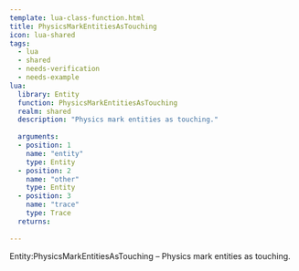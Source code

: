 ```yaml
---
template: lua-class-function.html
title: PhysicsMarkEntitiesAsTouching
icon: lua-shared
tags:
  - lua
  - shared
  - needs-verification
  - needs-example
lua:
  library: Entity
  function: PhysicsMarkEntitiesAsTouching
  realm: shared
  description: "Physics mark entities as touching."
  
  arguments:
  - position: 1
    name: "entity"
    type: Entity
  - position: 2
    name: "other"
    type: Entity
  - position: 3
    name: "trace"
    type: Trace
  returns:
    
---
```


<div class="lua__search__keywords">
Entity:PhysicsMarkEntitiesAsTouching &#x2013; Physics mark entities as touching.
</div>
